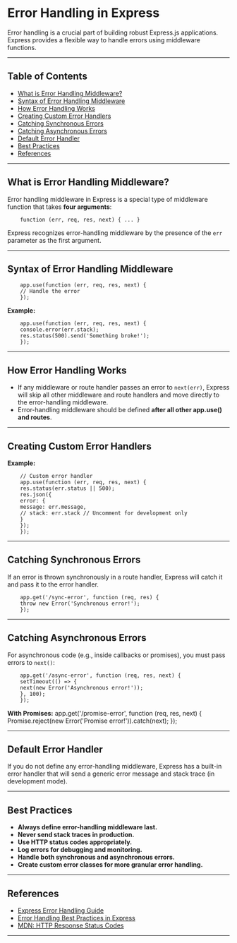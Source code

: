 # Error Handling in Express

Error handling is a crucial part of building robust Express.js applications. Express provides a flexible way to handle errors using middleware functions.

---

## Table of Contents

- [What is Error Handling Middleware?](#what-is-error-handling-middleware)
- [Syntax of Error Handling Middleware](#syntax-of-error-handling-middleware)
- [How Error Handling Works](#how-error-handling-works)
- [Creating Custom Error Handlers](#creating-custom-error-handlers)
- [Catching Synchronous Errors](#catching-synchronous-errors)
- [Catching Asynchronous Errors](#catching-asynchronous-errors)
- [Default Error Handler](#default-error-handler)
- [Best Practices](#best-practices)
- [References](#references)

---

## What is Error Handling Middleware?

Error handling middleware in Express is a special type of middleware function that takes **four arguments**:

        function (err, req, res, next) { ... }


Express recognizes error-handling middleware by the presence of the `err` parameter as the first argument.

---

## Syntax of Error Handling Middleware

        app.use(function (err, req, res, next) {
        // Handle the error
        });


**Example:**

        app.use(function (err, req, res, next) {
        console.error(err.stack);
        res.status(500).send('Something broke!');
        });

---

## How Error Handling Works

- If any middleware or route handler passes an error to `next(err)`, Express will skip all other middleware and route handlers and move directly to the error-handling middleware.
- Error-handling middleware should be defined **after all other app.use() and routes**.

---

## Creating Custom Error Handlers

**Example:**

        // Custom error handler
        app.use(function (err, req, res, next) {
        res.status(err.status || 500);
        res.json({
        error: {
        message: err.message,
        // stack: err.stack // Uncomment for development only
        }
        });
        });


---

## Catching Synchronous Errors

If an error is thrown synchronously in a route handler, Express will catch it and pass it to the error handler.

        app.get('/sync-error', function (req, res) {
        throw new Error('Synchronous error!');
        });


---

## Catching Asynchronous Errors

For asynchronous code (e.g., inside callbacks or promises), you must pass errors to `next()`:

        app.get('/async-error', function (req, res, next) {
        setTimeout(() => {
        next(new Error('Asynchronous error!'));
        }, 100);
        });


**With Promises:**
        app.get('/promise-error', function (req, res, next) {
        Promise.reject(new Error('Promise error!')).catch(next);
        });


---

## Default Error Handler

If you do not define any error-handling middleware, Express has a built-in error handler that will send a generic error message and stack trace (in development mode).

---

## Best Practices

- **Always define error-handling middleware last.**
- **Never send stack traces in production.**
- **Use HTTP status codes appropriately.**
- **Log errors for debugging and monitoring.**
- **Handle both synchronous and asynchronous errors.**
- **Create custom error classes for more granular error handling.**

---

## References

- [Express Error Handling Guide](https://expressjs.com/en/guide/error-handling.html)
- [Error Handling Best Practices in Express](https://expressjs.com/en/advanced/best-practice-error-handling.html)
- [MDN: HTTP Response Status Codes](https://developer.mozilla.org/en-US/docs/Web/HTTP/Status)

---
